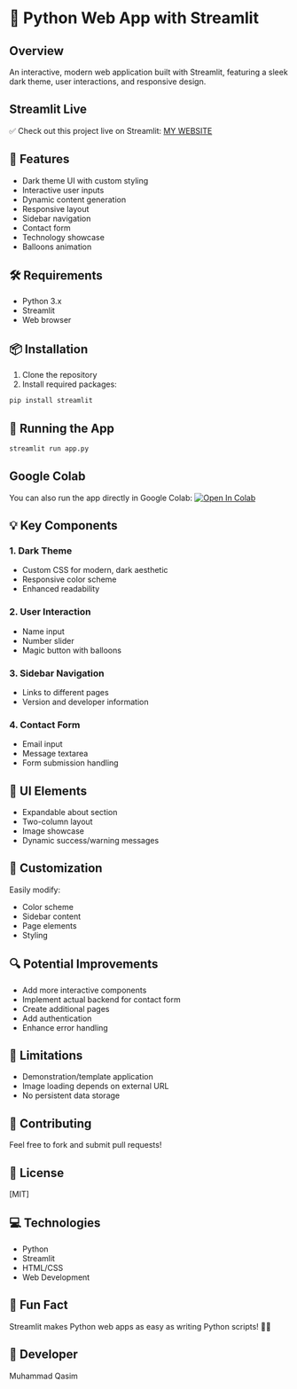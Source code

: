 # 🚀 Python Web App with Streamlit

## Overview
An interactive, modern web application built with Streamlit, featuring a sleek dark theme, user interactions, and responsive design.

## Streamlit Live
✅ Check out this project live on Streamlit: [MY WEBSITE](https://python-assignment-my-website.streamlit.app)

## 🌟 Features
- Dark theme UI with custom styling
- Interactive user inputs
- Dynamic content generation
- Responsive layout
- Sidebar navigation
- Contact form
- Technology showcase
- Balloons animation

## 🛠 Requirements
- Python 3.x
- Streamlit
- Web browser

## 📦 Installation
1. Clone the repository
2. Install required packages:
```bash
pip install streamlit
```

## 🚀 Running the App
```bash
streamlit run app.py
```

## Google Colab
You can also run the app directly in Google Colab:
[![Open In Colab](https://colab.research.google.com/assets/colab-badge.svg)](https://colab.research.google.com/drive/1oospjh5owUGbvbYWWWLYVvwbQMyuaboh)

## 💡 Key Components

### 1. Dark Theme
- Custom CSS for modern, dark aesthetic
- Responsive color scheme
- Enhanced readability

### 2. User Interaction
- Name input
- Number slider
- Magic button with balloons

### 3. Sidebar Navigation
- Links to different pages
- Version and developer information

### 4. Contact Form
- Email input
- Message textarea
- Form submission handling

## 🎨 UI Elements
- Expandable about section
- Two-column layout
- Image showcase
- Dynamic success/warning messages

## 📝 Customization
Easily modify:
- Color scheme
- Sidebar content
- Page elements
- Styling

## 🔍 Potential Improvements
- Add more interactive components
- Implement actual backend for contact form
- Create additional pages
- Add authentication
- Enhance error handling

## 📌 Limitations
- Demonstration/template application
- Image loading depends on external URL
- No persistent data storage

## 🤝 Contributing
Feel free to fork and submit pull requests!

## 📜 License
[MIT]

## 💻 Technologies
- Python
- Streamlit
- HTML/CSS
- Web Development

## 🌈 Fun Fact
Streamlit makes Python web apps as easy as writing Python scripts! 🐍✨

## 👤 Developer
Muhammad Qasim
```

